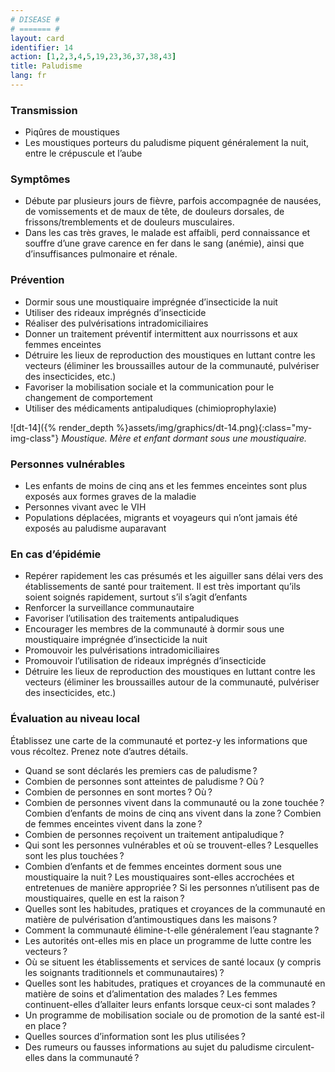 ```yaml
---
# DISEASE #
# ======= #
layout: card
identifier: 14
action: [1,2,3,4,5,19,23,36,37,38,43]
title: Paludisme
lang: fr
---
```


### Transmission

- Piqûres de moustiques
- Les moustiques porteurs du paludisme piquent généralement la nuit, entre le crépuscule et l’aube

### Symptômes

- Débute par plusieurs jours de fièvre, parfois accompagnée de nausées, de vomissements et de maux de tête, de douleurs dorsales, de frissons/tremblements et de douleurs musculaires.
- Dans les cas très graves, le malade est affaibli, perd connaissance et souffre d’une grave carence en fer dans le sang (anémie), ainsi que d’insuffisances pulmonaire et rénale.

### Prévention

- Dormir sous une moustiquaire imprégnée d’insecticide la nuit
-	Utiliser des rideaux imprégnés d’insecticide
-	Réaliser des pulvérisations intradomiciliaires
- Donner un traitement préventif intermittent aux nourrissons et aux femmes enceintes
- Détruire les lieux de reproduction des moustiques en luttant contre les vecteurs (éliminer les broussailles autour de la communauté, pulvériser des insecticides, etc.)
-	Favoriser la mobilisation sociale et la communication pour le changement de comportement
- Utiliser des médicaments antipaludiques (chimioprophylaxie)

![dt-14]({% render_depth %}assets/img/graphics/dt-14.png){:class="my-img-class"}
*Moustique. Mère et enfant dormant sous une moustiquaire.*

### Personnes vulnérables

- Les enfants de moins de cinq ans et les femmes enceintes sont plus exposés aux formes graves de la maladie
- Personnes vivant avec le VIH
- Populations déplacées, migrants et voyageurs qui n’ont jamais été exposés au paludisme auparavant

### En cas d’épidémie

-	Repérer rapidement les cas présumés et les aiguiller sans délai vers des établissements de santé pour traitement. Il est très important qu’ils soient soignés rapidement, surtout s’il s’agit d’enfants
-	Renforcer la surveillance communautaire
-	Favoriser l’utilisation des traitements antipaludiques
- Encourager les membres de la communauté à dormir sous une moustiquaire imprégnée d’insecticide la nuit
- Promouvoir les pulvérisations intradomiciliaires
- Promouvoir l’utilisation de rideaux imprégnés d’insecticide
-	Détruire les lieux de reproduction des moustiques en luttant contre les vecteurs (éliminer les broussailles autour de la communauté, pulvériser des insecticides, etc.)


### Évaluation au niveau local

Établissez une carte de la communauté et portez-y les informations que vous récoltez. Prenez note d’autres détails.

- Quand se sont déclarés les premiers cas de paludisme ?
-	Combien de personnes sont atteintes de paludisme ? Où ?
- Combien de personnes en sont mortes ? Où ?  
-	Combien de personnes vivent dans la communauté ou la zone touchée ? Combien d’enfants de moins de cinq ans vivent dans la zone ? Combien de femmes enceintes vivent dans la zone ?
-	Combien de personnes reçoivent un traitement antipaludique ?
- Qui sont les personnes vulnérables et où se trouvent-elles ? Lesquelles sont les plus touchées ?
-	Combien d’enfants et de femmes enceintes dorment sous une moustiquaire la nuit ? Les moustiquaires sont-elles accrochées et entretenues de manière appropriée ? Si les personnes n’utilisent pas de moustiquaires, quelle en est la raison ?
- Quelles sont les habitudes, pratiques et croyances de la communauté en matière de pulvérisation d’antimoustiques dans les maisons ?
-	Comment la communauté élimine-t-elle généralement l’eau stagnante ?
- Les autorités ont-elles mis en place un programme de lutte contre les vecteurs ?
-	Où se situent les établissements et services de santé locaux (y compris les soignants traditionnels et communautaires) ?
- Quelles sont les habitudes, pratiques et croyances de la communauté en matière de soins et d’alimentation des malades ? Les femmes continuent-elles d’allaiter leurs enfants lorsque ceux-ci sont malades ?
- Un programme de mobilisation sociale ou de promotion de la santé est-il en place ?
-	Quelles sources d’information sont les plus utilisées ?
- Des rumeurs ou fausses informations au sujet du paludisme circulent-elles dans la communauté ?
